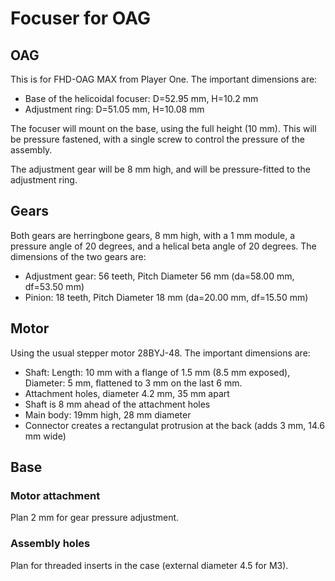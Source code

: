 # Focuser for OAG

## OAG

This is for FHD-OAG MAX from Player One.
The important dimensions are:

- Base of the helicoidal focuser: D=52.95 mm, H=10.2 mm
- Adjustment ring: D=51.05 mm, H=10.08 mm

The focuser will mount on the base, using the full height (10 mm). This will be pressure fastened, with a single screw
to control the pressure of the assembly.

The adjustment gear will be 8 mm high, and will be pressure-fitted to the adjustment ring.

## Gears

Both gears are herringbone gears, 8 mm high, with a 1 mm module, a pressure angle of 20 degrees, and a helical beta
angle of 20 degrees. The dimensions of the two gears are:

- Adjustment gear: 56 teeth, Pitch Diameter 56 mm (da=58.00 mm, df=53.50 mm)
- Pinion: 18 teeth, Pitch Diameter 18 mm (da=20.00 mm, df=15.50 mm)

## Motor

Using the usual stepper motor 28BYJ-48. The important dimensions are:

- Shaft: Length: 10 mm with a flange of 1.5 mm (8.5 mm exposed), Diameter: 5 mm, flattened to 3 mm on the last 6 mm.
- Attachment holes, diameter 4.2 mm, 35 mm apart
- Shaft is 8 mm ahead of the attachment holes
- Main body: 19mm high, 28 mm diameter
- Connector creates a rectangulat protrusion at the back (adds 3 mm, 14.6 mm wide)

## Base

### Motor attachment

Plan 2 mm for gear pressure adjustment.

### Assembly holes

Plan for threaded inserts in the case (external diameter 4.5 for M3).
